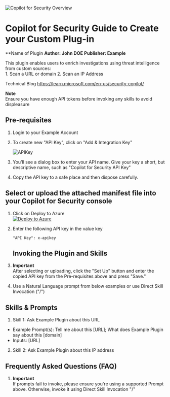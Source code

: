 ![Copilot for Security Overview](https://github.com/KwachSean/Copilot-For-Security/blob/main/Copilot%20for%20Security.png)

# Copilot for Security Guide to Create your Custom Plug-in

**Name of Plugin
**Author: John DOE**
**Publisher: Example**

This plugin enables users to enrich investigations using threat intelligence from custom sources:   
	1. Scan a URL or domain
	2. Scan an IP Address

Technical Blog
https://learn.microsoft.com/en-us/security-copilot/

**Note**  
Ensure you have enough API tokens before invoking any skills to avoid displeasure

## **Pre-requisites**
1. Login to your Example Account  

2. To create new "API Key", click on "Add & Integration Key"  

   ![APIKey](https://learn.microsoft.com/en-us/security-copilot/media/plugin-button.png)  
   
3. You’ll see a dialog box to enter your API name. Give your key a short, but descriptive name, such as "Copilot for Security API Key"  

4. Copy the API key to a safe place and then dispose carefully. 


## Select or upload the attached manifest file into your Copilot for Security console
1. Click on Deploy to Azure  
[![Deploy to Azure](https://aka.ms/deploytoazurebutton)](https://aka.ms/LINK)
  

2. Enter the following API key in the value key
	```
	"API Key": x-apikey
	```
	## Invoking the Plugin and Skills
1. **Important**  
   After selecting or uploading, click the "Set Up" button and enter the copied API key from the Pre-requisites above and press "Save."

2. Use a Natural Language prompt from below examples or use Direct Skill Invocation ("/")


## Skills & Prompts
1. Skill 1: Ask Example Plugin about this URL 
- Example Prompt(s): Tell me about this [URL]; What does Example Plugin say about this [domain]
- Inputs: [URL] 
2. Skill 2: Ask Example Plugin about this IP address


## Frequently Asked Questions (FAQ)
1. **Important**  
   If prompts fail to invoke, please ensure you're using a supported Prompt above. Otherwise, invoke it using Direct Skill Invocation "/"      
